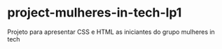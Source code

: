 # project-mulheres-in-tech-lp1
Projeto para apresentar CSS e HTML as iniciantes do grupo mulheres in tech
